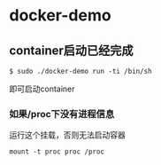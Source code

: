 # docker-demo

## container启动已经完成
```
$ sudo ./docker-demo run -ti /bin/sh
```
即可启动container

### 如果/proc下没有进程信息
运行这个挂载，否则无法启动容器
```
mount -t proc proc /proc
```